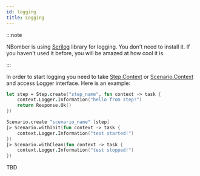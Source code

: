 ```yaml
---
id: logging
title: Logging
---
```


:::note

NBomber is using [Serilog](https://serilog.net/) library for logging. You don't need to install it. If you haven't used it before, you will be amazed at how cool it is.

:::

In order to start logging you need to take [Step.Context](core-abstractions#step-context) or [Scenario.Context](core-abstractions#scenario-context) and access Logger interface. Here is an example:


```fsharp
let step = Step.create("step_name", fun context -> task {    
    context.Logger.Information("hello from step!")    
    return Response.Ok()
})

Scenario.create "scenario_name" [step]
|> Scenario.withInit(fun context -> task {        
    context.Logger.Information("test started!")  
})
|> Scenario.withClean(fun context -> task {
    context.Logger.Information("test stopped!")        
})
```

TBD

<!-- ### Configuring logging

### Sinks your logs to Elastic Search

gif animation -->
